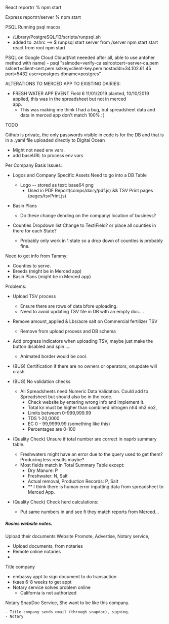 React
  reportrr % npm start

Express
reportrr/server % npm start 

PSQL
  Running psql macos 
  - /Library/PostgreSQL/13/scripts/runpsql.sh
  - added to .zshrc ==> $ runpsql
  start server from /server npm start
  start react from root npm start

  PSQL on Google Cloud Cloud(Not neeeded after all, able to use antoher method with name)
    - psql "sslmode=verify-ca sslrootcert=server-ca.pem sslcert=client-cert.pem sslkey=client-key.pem hostaddr=34.102.61.45 port=5432 user=postgres dbname=postgres"



ALTERATIONS TO MERCED APP TO EXISTING DAIRIES:
  - FRESH WATER APP EVENT Field 6 11/01/2019 planted, 10/10/2019 applied, this was in the spreadsheet but not in merced   
      app.
    - This was making me think I had a bug, but spreadsheet data and data in merced app don't match 100% :(



TODO

Github is private, the only passwords visible in code is for the DB and that is in a .yaml file uploaded directly to Digital Ocean
  - Might not need env vars.
  - add baseURL to process env vars 


Per Company Basis Issues:
- Logos and Company Specific Assets Need to go into a DB Table
  - Logo -- stored as text: base64 png
    - Used in PDF Report(comps/dairy/pdf.js) && TSV Print pages (pages/tsvPrint.js)

- Basin Plans
  - Do these change dending on the company/ location of business?

- Counties Dropdown list 
  Change to TextiField? or place all counties in there for each State?
  - Probably only work in 1 state so a drop down of counties is probably fine.


Need to get info from Tammy:
   - Counties to serve.
   - Breeds (might be in Merced app)
   - Basin Plans (might be in Merced app)




Problems:
  
  - Upload TSV process
    - Ensure there are rows of data bfore uploading.
    - Need to avoid updating TSV file in DB with an empty doc....

  - Remove amount_applied & Lbs/acre salt on Commercial fertilizer TSV
    - Remove from upload process and DB schema

  - Add progress indicators when uploading TSV, maybe just make the button disabled and spin..... 
    - Animated border would be cool.

  - (BUG) Certification if there are no owners or operators, onupdate will crash

  - (BUG) No validation checks
    - All Spreadsheets need Numeric Data Validation. Could add to Spreadsheet but should also be in the code.
      - Check website by entering wrong info and implement it.
      - Total kn must be higher than combined nitrogen nh4 nh3 no2,
      - Limits betweem 0-999,999.99
      - TDS 1-20,0000
      - EC 0 - 99,9999.99 (something like this)
      - Percentages are 0-100

  - (Quality Check) Unsure if total number are correct in naprb summary table.
      - Freshwaters might have an error due to the query used to get them? Producing less results maybe?
      - Most fields match in Total Summary Table except:
        - Dry Manure: P
        - Freshwater: N, Salt
        - Actual removal, Production Records: P, Salt
        - ** I think there is human error inputting data from spreadsheet to Merced App.

  - (Quality Check) Check herd calculations: 
    - Put same numbers in and see fi they match reports from Merced...

 



##### Rosies website notes.
Upload their documents
Website
Promote, Advertise, 
Notary service, 
  - Upload documents, from notaries
  - Remote online notaries
  - 
Title company
  - embassy appt to sign document to do transaction
  - tkaes 6-8 weeks to get appt
  - Notary service solves problem online
    - California is not authorized
   
  Notary SnapDoc Service, She want to be like this company.

    - Title company sends email (through snapdoc), signing.
    - Notary 